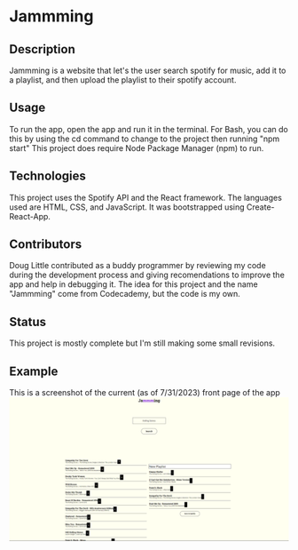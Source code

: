# Jammming

## Description

Jammming is a website that let's the user search spotify for music, add it to a playlist, and then upload the playlist to their spotify account. 

## Usage

To run the app, open the app and run it in the terminal. For Bash, you can do this by using the cd command to change to the project then running "npm start"
This project does require Node Package Manager (npm) to run.

## Technologies
This project uses the Spotify API and the React framework. The languages used are HTML, CSS, and JavaScript. It was bootstrapped using Create-React-App.

## Contributors
Doug Little contributed as a buddy programmer by reviewing my code during the development process and giving recomendations to improve the app and help in debugging it.
The idea for this project and the name "Jammming" come from Codecademy, but the code is my own. 

## Status
This project is mostly complete but I'm still making some small revisions.

## Example
This is a screenshot of the current (as of 7/31/2023) front page of the app
![jammming front page](jammming-front-page.png)
